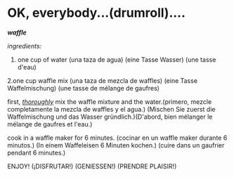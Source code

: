 # OK, everybody...(drumroll)....

***waffle***

*ingredients:*

1. one cup of water (una taza de agua) (eine Tasse Wasser) (une tasse d'eau)

2.one cup waffle mix (una taza de mezcla de waffles) (eine Tasse Waffelmischung) (une tasse de mélange de gaufres)

first, [*thoroughly*](https://www.google.com/search?q=thoroughly&rlz=1CASMAE_enUS769US769&oq=thorogh&aqs=chrome.2.69i57j0l5.8611j0j7&sourceid=chrome&ie=UTF-8) mix the waffle mixture and the water.(primero, mezcle completamente la mezcla de waffles y el agua.)
(Mischen Sie zuerst die Waffelmischung und das Wasser gründlich.)(D'abord, bien mélanger le mélange de gaufres et l'eau.)

cook in a waffle maker for 6 minutes. (cocinar en un waffle maker durante 6 minutos.) (In einem Waffeleisen 6 Minuten kochen.)
(cuire dans un gaufrier pendant 6 minutes.)

ENJOY! (¡DISFRUTAR!) (GENIESSEN!) (PRENDRE PLAISIR!)
